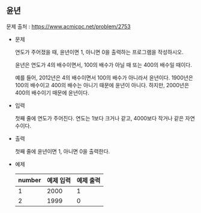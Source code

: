 ## 윤년

문제 출처 : https://www.acmicpc.net/problem/2753

- 문제 

  연도가 주어졌을 때, 윤년이면 1, 아니면 0을 출력하는 프로그램을 작성하시오.

  윤년은 연도가 4의 배수이면서, 100의 배수가 아닐 때 또는 400의 배수일 때이다.

  예를 들어, 2012년은 4의 배수이면서 100의 배수가 아니라서 윤년이다. 1900년은 100의 배수이고 400의 배수는 아니기 때문에 윤년이 아니다. 하지만, 2000년은 400의 배수이기 때문에 윤년이다.

  

- 입력

  첫째 줄에 연도가 주어진다. 연도는 1보다 크거나 같고, 4000보다 작거나 같은 자연수이다.

  

- 출력

  첫째 줄에 윤년이면 1, 아니면 0을 출력한다.

  

- 예제

  | number | 예제 입력 | 예제 출력 |
  | ------ | --------- | --------- |
  | 1      | 2000      | 1         |
  | 2      | 1999      | 0         |
